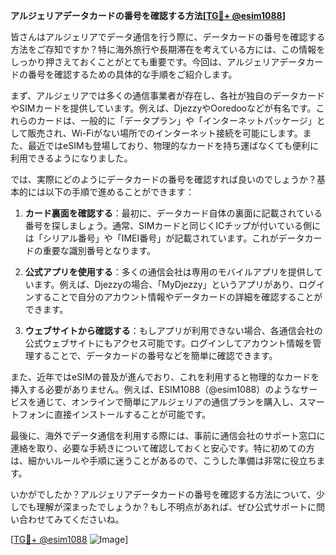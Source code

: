 **アルジェリアデータカードの番号を確認する方法[[TG💪+ @esim1088](https://t.me/s/esim1088)]**

皆さんはアルジェリアでデータ通信を行う際に、データカードの番号を確認する方法をご存知ですか？特に海外旅行や長期滞在を考えている方には、この情報をしっかり押さえておくことがとても重要です。今回は、アルジェリアデータカードの番号を確認するための具体的な手順をご紹介します。

まず、アルジェリアでは多くの通信事業者が存在し、各社が独自のデータカードやSIMカードを提供しています。例えば、DjezzyやOoredooなどが有名です。これらのカードは、一般的に「データプラン」や「インターネットパッケージ」として販売され、Wi-Fiがない場所でのインターネット接続を可能にします。また、最近ではeSIMも登場しており、物理的なカードを持ち運ばなくても便利に利用できるようになりました。

では、実際にどのようにデータカードの番号を確認すれば良いのでしょうか？基本的には以下の手順で進めることができます：

1. **カード裏面を確認する**：最初に、データカード自体の裏面に記載されている番号を探しましょう。通常、SIMカードと同じくICチップが付いている側には「シリアル番号」や「IMEI番号」が記載されています。これがデータカードの重要な識別番号となります。

2. **公式アプリを使用する**：多くの通信会社は専用のモバイルアプリを提供しています。例えば、Djezzyの場合、「MyDjezzy」というアプリがあり、ログインすることで自分のアカウント情報やデータカードの詳細を確認することができます。

3. **ウェブサイトから確認する**：もしアプリが利用できない場合、各通信会社の公式ウェブサイトにもアクセス可能です。ログインしてアカウント情報を管理することで、データカードの番号などを簡単に確認できます。

また、近年ではeSIMの普及が進んでおり、これを利用すると物理的なカードを挿入する必要がありません。例えば、ESIM1088（@esim1088）のようなサービスを通じて、オンラインで簡単にアルジェリアの通信プランを購入し、スマートフォンに直接インストールすることが可能です。

最後に、海外でデータ通信を利用する際には、事前に通信会社のサポート窓口に連絡を取り、必要な手続きについて確認しておくと安心です。特に初めての方は、細かいルールや手順に迷うことがあるので、こうした準備は非常に役立ちます。

いかがでしたか？アルジェリアデータカードの番号を確認する方法について、少しでも理解が深まったでしょうか？もし不明点があれば、ぜひ公式サポートに問い合わせてみてくださいね。

[[TG💪+ @esim1088](https://t.me/s/esim1088) ![Image](https://i.postimg.cc/Y0z9fWf4/image.png)]